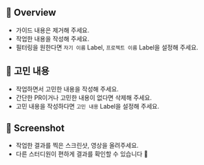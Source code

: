 ## 📓 Overview
- 가이드 내용은 제거해 주세요.
- 작업한 내용을 작성해 주세요.  
- 필터링을 원한다면 `자기 이름` Label, `프로젝트 이름` Label을 설정해 주세요.

## 🤔 고민 내용
- 작업하면서 고민한 내용을 작성해 주세요.  
- 간단한 PR이거나 고민한 내용이 없다면 삭제해 주세요.
- 고민 내용을 작성하다면 `고민 내용` Label을 설정해 주세요.  

## 📸 Screenshot
- 작업한 결과를 찍은 스크린샷, 영상을 올려주세요.  
- 다른 스터디원이 편하게 결과를 확인할 수 있습니다 🥰
